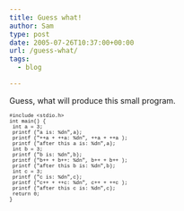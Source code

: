 ```yaml
---
title: Guess what!
author: Sam
type: post
date: 2005-07-26T10:37:00+00:00
url: /guess-what/
tags:
  - blog

---
```

Guess, what will produce this small program.

<pre style='font-family: monaco, courier new, courier;font-size:9px'>#include &lt;stdio.h&gt;
int main() {
 int a = 3;
 printf ("a is: %dn",a);
 printf ("++a + ++a: %dn", ++a + ++a );
 printf ("after this a is: %dn",a);
 int b = 3;
 printf ("b is: %dn",b);
 printf ("b++ + b++: %dn", b++ + b++ );
 printf ("after this b is: %dn",b);
 int c = 3;
 printf ("c is: %dn",c);
 printf ("c++ + ++c: %dn", c++ + ++c );
 printf ("after this c is: %dn",c);
 return 0;
}
</pre>


